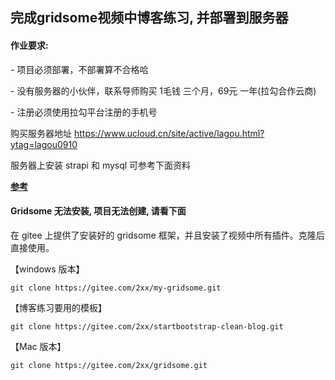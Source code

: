 ## 完成gridsome视频中博客练习, 并部署到服务器



#### 作业要求:

 \- 项目必须部署，不部署算不合格哈

 \- 没有服务器的小伙伴，联系导师购买 1毛钱 三个月，69元 一年(拉勾合作云商)

 \- 注册必须使用拉勾平台注册的手机号

  购买服务器地址   https://www.ucloud.cn/site/active/lagou.html?ytag=lagou0910



服务器上安装 strapi 和 mysql 可参考下面资料

**[参考](https://gitee.com/lagoufed/fed-e-questions/blob/master/part3/part3-4/01-%E5%AE%89%E8%A3%85strapi%E5%92%8Cmysql.md)**

#### Gridsome 无法安装, 项目无法创建, 请看下面

在 gitee 上提供了安装好的 gridsome 框架，并且安装了视频中所有插件。克隆后直接使用。

【windows 版本】

```
git clone https://gitee.com/2xx/my-gridsome.git
```

【博客练习要用的模板】

```
git clone https://gitee.com/2xx/startbootstrap-clean-blog.git
```

【Mac 版本】

```
git clone https://gitee.com/2xx/gridsome.git
```







